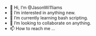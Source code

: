 - 👋 Hi, I’m @JasonWi11iams
- 👀 I’m interested in anything new.
- 🌱 I’m currently learning bash scripting.
- 💞️ I’m looking to collaborate on anything.
- 📫 How to reach me ...

<!---
JasonWi11iams/JasonWi11iams is a ✨ special ✨ repository because its `README.md` (this file) appears on your GitHub profile.
You can click the Preview link to take a look at your changes.
--->
